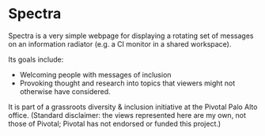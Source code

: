 # Spectra

Spectra is a very simple webpage for displaying a rotating
set of messages on an information radiator (e.g. a CI
monitor in a shared workspace).

Its goals include:

- Welcoming people with messages of inclusion
- Provoking thought and research into topics that viewers
  might not otherwise have considered.

It is part of a grassroots diversity & inclusion initiative
at the Pivotal Palo Alto office. (Standard disclaimer: the
views represented here are my own, not those of Pivotal;
Pivotal has not endorsed or funded this project.)
